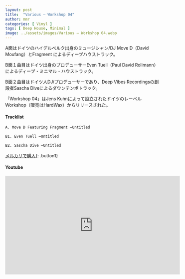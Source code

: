 ```yaml
---
layout: post
title:  "Various – Workshop 04"
author: mmr
categories: [ Vinyl ]
tags: [ Deep House, Minimal ]
image: ../assets/images/Various – Workshop 04.webp
---
```


A面はドイツのハイデルベルク出身のミュージシャン/DJ Move D（David Moufang）とFragment によるディープハウストラック。

B面１曲目はドイツ出身のプロデューサーEven Tuell（Paul David Rollmann）によるディープ・ミニマル・ハウストラック。

B面２曲目はドイツ人DJ/プロデューサーであり、Deep Vibes Recordingsの創設者Sascha Diveによるダウンテンポトラック。

「Workshop 04」はJens Kuhnによって設立されたドイツのレーベルWorkshop（販売はHardWax）からリリースされた。

#### Tracklist
```md
A. Move D Featuring Fragment –Untitled

B1. Even Tuell –Untitled

B2. Sascha Dive –Untitled
```

[メルカリで購入](https://jp.mercari.com/item/m23721694643?afid=6142608987){: .button1}

#### Youtube
<iframe width="560" height="315" src="https://www.youtube.com/embed/N1PuDFDx3ak?si=I1qg36Dx918i_y1J" title="YouTube video player" frameborder="0" allow="accelerometer; autoplay; clipboard-write; encrypted-media; gyroscope; picture-in-picture; web-share" referrerpolicy="strict-origin-when-cross-origin" allowfullscreen></iframe>